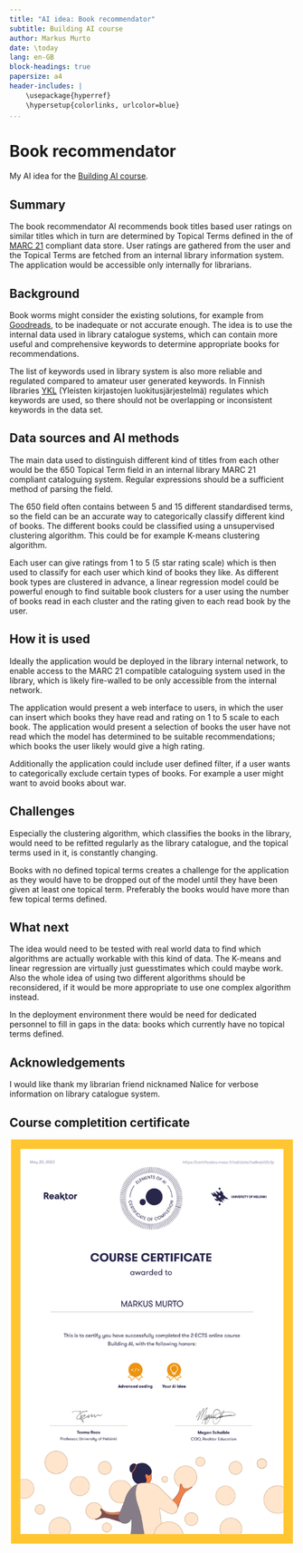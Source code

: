 ```yaml
---
title: "AI idea: Book recommendator"
subtitle: Building AI course
author: Markus Murto 
date: \today
lang: en-GB
block-headings: true
papersize: a4
header-includes: |
    \usepackage{hyperref}
    \hypersetup{colorlinks, urlcolor=blue}
...
```


# Book recommendator

My AI idea for the [Building AI course](https://buildingai.elementsofai.com/).

## Summary

The book recommendator AI recommends book titles based user ratings on similar
titles which in turn are determined by Topical Terms defined in the of
[MARC 21](https://www.loc.gov/marc/bibliographic/) compliant data store. User
ratings are gathered from the user and the Topical Terms are fetched from an
internal library information system. The application would be accessible
only internally for librarians.

## Background

Book worms might consider the existing solutions, for example from
[Goodreads](https://www.goodreads.com/), to be inadequate or not accurate
enough. The idea is to use the internal data used in library catalogue systems,
which can contain more useful and comprehensive keywords to determine
appropriate books for recommendations. 

The list of keywords used in library system is also more reliable and regulated
compared to amateur user generated keywords. In Finnish libraries
[YKL](https://finto.fi/ykl/fi/) (Yleisten kirjastojen luokitusjärjestelmä)
regulates which keywords are used, so there should not be overlapping or
inconsistent keywords in the data set.

## Data sources and AI methods

The main data used to distinguish different kind of titles from each other
would be the 650 Topical Term field in an internal library MARC 21 compliant
cataloguing system. Regular expressions should be a sufficient method of parsing
the field.

The 650 field often contains between 5 and 15 different standardised terms, so
the field can be an accurate way to categorically classify different kind of
books. The different books could be classified using a unsupervised clustering
algorithm. This could be for example K-means clustering algorithm.

Each user can give ratings from 1 to 5 (5 star rating scale) which is then used
to classify for each user which kind of books they like. As different book
types are clustered in advance, a linear regression model could be powerful
enough to find suitable book clusters for a user using the number of books
read in each cluster and the rating given to each read book by the user.

## How it is used

Ideally the application would be deployed in the library internal network, to
enable access to the MARC 21 compatible cataloguing system used in the library,
which is likely fire-walled to be only accessible from the internal network.

The application would present a web interface to users, in which the user can
insert which books they have read and rating on 1 to 5 scale to each book. The
application would present a selection of books the user have not read which the
model has determined to be suitable recommendations; which books the user
likely would give a high rating.

Additionally the application could include user defined filter, if a user
wants to categorically exclude certain types of books. For example a user might
want to avoid books about war.

## Challenges

Especially the clustering algorithm, which classifies the books in the library,
would need to be refitted regularly as the library catalogue, and the topical
terms used in it, is constantly changing.

Books with no defined topical terms creates a challenge for the application as
they would have to be dropped out of the model until they have been given at
least one topical term. Preferably the books would have more than few topical
terms defined.

## What next

The idea would need to be tested with real world data to find which algorithms
are actually workable with this kind of data. The K-means and linear regression
are virtually just guesstimates which could maybe work. Also the whole idea
of using two different algorithms should be reconsidered, if it would be more
appropriate to use one complex algorithm instead.

In the deployment environment there would be need for dedicated personnel to
fill in gaps in the data: books which currently have no topical terms defined.

## Acknowledgements

I would like thank my librarian friend nicknamed Nalice for verbose information
on library catalogue system.

## Course completition certificate

![](./certificate-bai-advanced.png)
